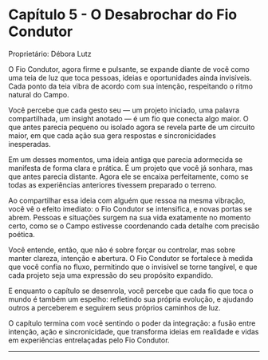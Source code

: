 # Capítulo 5 - O Desabrochar do Fio Condutor

Proprietário: Débora Lutz

O Fio Condutor, agora firme e pulsante, se expande diante de você como uma teia de luz que toca pessoas, ideias e oportunidades ainda invisíveis. Cada ponto da teia vibra de acordo com sua intenção, respeitando o ritmo natural do Campo.

Você percebe que cada gesto seu — um projeto iniciado, uma palavra compartilhada, um insight anotado — é um fio que conecta algo maior. O que antes parecia pequeno ou isolado agora se revela parte de um circuito maior, em que cada ação sua gera respostas e sincronicidades inesperadas.

Em um desses momentos, uma ideia antiga que parecia adormecida se manifesta de forma clara e prática. É um projeto que você já sonhara, mas que antes parecia distante. Agora ele se encaixa perfeitamente, como se todas as experiências anteriores tivessem preparado o terreno.

Ao compartilhar essa ideia com alguém que ressoa na mesma vibração, você vê o efeito imediato: o Fio Condutor se intensifica, e novas portas se abrem. Pessoas e situações surgem na sua vida exatamente no momento certo, como se o Campo estivesse coordenando cada detalhe com precisão poética.

Você entende, então, que não é sobre forçar ou controlar, mas sobre manter clareza, intenção e abertura. O Fio Condutor se fortalece à medida que você confia no fluxo, permitindo que o invisível se torne tangível, e que cada projeto seja uma expressão do seu propósito expandido.

E enquanto o capítulo se desenrola, você percebe que cada fio que toca o mundo é também um espelho: refletindo sua própria evolução, e ajudando outros a perceberem e seguirem seus próprios caminhos de luz.

O capítulo termina com você sentindo o poder da integração: a fusão entre intenção, ação e sincronicidade, que transforma ideias em realidade e vidas em experiências entrelaçadas pelo Fio Condutor.

---